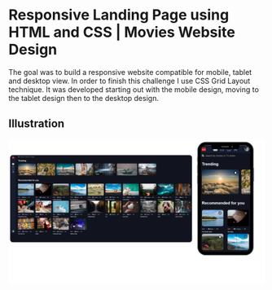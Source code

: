 # Responsive Landing Page using HTML and CSS | Movies Website Design

The goal was to build a responsive website compatible for mobile, tablet and desktop view. In order to finish this challenge I use CSS Grid Layout technique. It was developed starting out with the mobile design, moving to the tablet design then to the desktop design.

## Illustration

![Responsive](Responsive%20.png)
